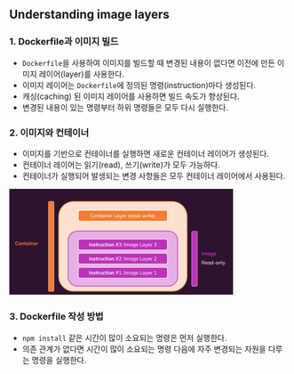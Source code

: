 ## Understanding image layers

### 1. Dockerfile과 이미지 빌드

* `Dockerfile`을 사용하여 이미지를 빌드할 때 변경된 내용이 없다면 이전에 만든 이미지 레이어(layer)를 사용한다.
* 이미지 레이어는 `Dockerfile`에 정의된 명령(instruction)마다 생성된다.
* 캐싱(caching) 된 이미지 레이어를 사용하면 빌드 속도가 향상된다.
* 변경된 내용이 있는 명령부터 하위 명령들은 모두 다시 실행한다.

### 2. 이미지와 컨테이너

* 이미지를 기반으로 컨테이너를 실행하면 새로운 컨테이너 레이어가 생성된다.
* 컨테이너 레이어는 읽기(read), 쓰기(write)가 모두 가능하다.
* 컨테이너가 실행되어 발생되는 변경 사항들은 모두 컨테이너 레이어에서 사용된다.

<img src="../images/understanding-image-layers-1.png" width="80%" />

### 3. Dockerfile 작성 방법

* `npm install` 같은 시간이 많이 소요되는 명령은 먼저 실행한다.
* 의존 관계가 없다면 시간이 많이 소요되는 명령 다음에 자주 변경되는 자원을 다루는 명령을 실행한다.